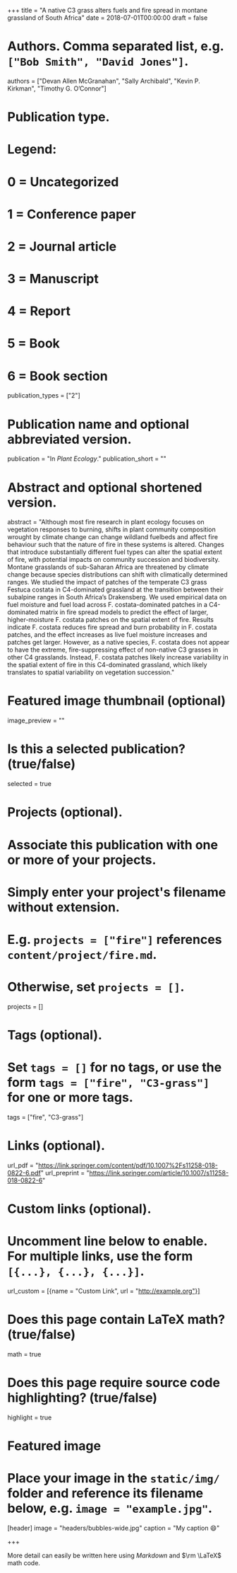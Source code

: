 +++
title = "A native C3 grass alters fuels and fire spread in montane grassland of South Africa"
date = 2018-07-01T00:00:00
draft = false

# Authors. Comma separated list, e.g. `["Bob Smith", "David Jones"]`.
authors = ["Devan Allen McGranahan", "Sally Archibald", "Kevin P. Kirkman", "Timothy G. O’Connor"]

# Publication type.
# Legend:
# 0 = Uncategorized
# 1 = Conference paper
# 2 = Journal article
# 3 = Manuscript
# 4 = Report
# 5 = Book
# 6 = Book section
publication_types = ["2"]

# Publication name and optional abbreviated version.
publication = "In *Plant Ecology*."
publication_short = ""

# Abstract and optional shortened version.
abstract = "Although most fire research in plant ecology focuses on vegetation responses to burning, shifts in plant community composition wrought by climate change can change wildland fuelbeds and affect fire behaviour such that the nature of fire in these systems is altered. Changes that introduce substantially different fuel types can alter the spatial extent of fire, with potential impacts on community succession and biodiversity. Montane grasslands of sub-Saharan Africa are threatened by climate change because species distributions can shift with climatically determined ranges. We studied the impact of patches of the temperate C3 grass Festuca costata in C4-dominated grassland at the transition between their subalpine ranges in South Africa’s Drakensberg. We used empirical data on fuel moisture and fuel load across F. costata-dominated patches in a C4-dominated matrix in fire spread models to predict the effect of larger, higher-moisture F. costata patches on the spatial extent of fire. Results indicate F. costata reduces fire spread and burn probability in F. costata patches, and the effect increases as live fuel moisture increases and patches get larger. However, as a native species, F. costata does not appear to have the extreme, fire-suppressing effect of non-native C3 grasses in other C4 grasslands. Instead, F. costata patches likely increase variability in the spatial extent of fire in this C4-dominated grassland, which likely translates to spatial variability on vegetation succession."

# Featured image thumbnail (optional)
image_preview = ""

# Is this a selected publication? (true/false)
selected = true

# Projects (optional).
#   Associate this publication with one or more of your projects.
#   Simply enter your project's filename without extension.
#   E.g. `projects = ["fire"]` references `content/project/fire.md`.
#   Otherwise, set `projects = []`.
projects = []

# Tags (optional).
#   Set `tags = []` for no tags, or use the form `tags = ["fire", "C3-grass"]` for one or more tags.
tags = ["fire", "C3-grass"]

# Links (optional).
url_pdf = "https://link.springer.com/content/pdf/10.1007%2Fs11258-018-0822-6.pdf"
url_preprint = "https://link.springer.com/article/10.1007/s11258-018-0822-6"

# Custom links (optional).
#   Uncomment line below to enable. For multiple links, use the form `[{...}, {...}, {...}]`.
url_custom = [{name = "Custom Link", url = "http://example.org"}]

# Does this page contain LaTeX math? (true/false)
math = true

# Does this page require source code highlighting? (true/false)
highlight = true

# Featured image
# Place your image in the `static/img/` folder and reference its filename below, e.g. `image = "example.jpg"`.
[header]
image = "headers/bubbles-wide.jpg"
caption = "My caption :smile:"

+++

More detail can easily be written here using *Markdown* and $\rm \LaTeX$ math code.
